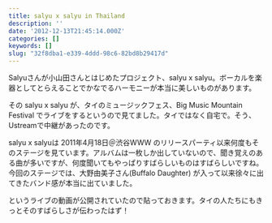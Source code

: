 ```yaml
---
title: salyu x salyu in Thailand
description: ''
date: '2012-12-13T21:45:14.000Z'
categories: []
keywords: []
slug: "32f8dba1-e339-4ddd-98c6-82bd8b29417d"
---
```

Salyuさんが小山田さんとはじめたプロジェクト、salyu x salyu。ボーカルを楽器としてとらえることでかなでるハーモニーが本当に美しいものがあります。

その salyu x salyu が、タイのミュージックフェス、Big Music Mountain Festival でライブをするというので見てました。タイではなく自宅で。そう、Ustreamで中継があったのです。

salyu x salyuは 2011年4月18日＠渋谷WWW のリリースパーティ以来何度もそのステージを見ています。アルバムは一枚しか出していないので、聞き覚えのある曲が多いですが、何度聞いてもやっぱりすばらしいものはすばらしいですね。今回のステージでは、大野由美子さん(Buffalo Daughter) が入って以来徐々に出てきたバンド感が本当に出ていました。

というライブの動画が公開されていたので貼っておきます。タイの人たちにもきっとそのすばらしさが伝わったはず！